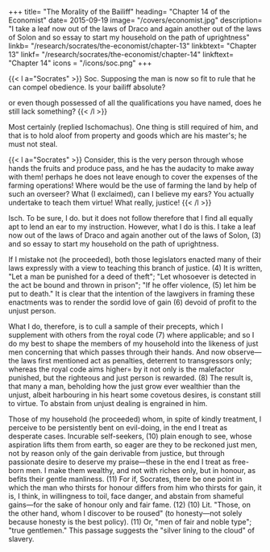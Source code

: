 +++
title= "The Morality of the Bailiff"
heading= "Chapter 14 of the Economist"
date= 2015-09-19
image= "/covers/economist.jpg"
description= "I take a leaf now out of the laws of Draco and again another out of the laws of Solon and so essay to start my household on the path of uprightness"
linkb= "/research/socrates/the-economist/chapter-13"
linkbtext= "Chapter 13"
linkf= "/research/socrates/the-economist/chapter-14"
linkftext= "Chapter 14"
icons = "/icons/soc.png"
+++

{{< l a="Socrates" >}}
Soc. Supposing the man is now so fit to rule that he can compel obedience. Is your bailiff absolute? 

or even though possessed of all the qualifications you have named, does he still lack something?
{{< /l >}}

Most certainly (replied Ischomachus). One thing is still required of him, and that is to hold aloof from property and goods which are his master's; he must not steal. 

{{< l a="Socrates" >}}
Consider, this is the very person through whose hands the fruits and produce pass, and he has the audacity to make away with them! perhaps he does not leave enough to cover the expenses of the farming operations! Where would be the use of farming the land by help of such an overseer? What (I exclaimed), can I believe my ears? You actually undertake to teach them virtue! What really, justice! 
{{< /l >}}


Isch. To be sure, I do. but it does not follow therefore that I find all equally apt to lend an ear to my instruction. However, what I do is this. I take a leaf now out of the laws of Draco and again another out of the laws of Solon, (3) and so essay to start my household on the path of uprightness. 

If I mistake not (he proceeded), both those legislators enacted many of their laws expressly with a view to teaching this branch of justice. (4) It is written, "Let a man be punished for a deed of theft"; "Let whosoever is detected in the act be bound and thrown in prison"; "If he offer violence, (5) let him be put to death." It is clear that the intention of the lawgivers in framing these enactments was to render the sordid love of gain (6) devoid of profit to the unjust person.


What I do, therefore, is to cull a sample of their precepts, which I supplement with others from the royal code (7) where applicable; and so I do my best to shape the members of my household into the likeness of just men concerning that which passes through their hands. And now observe—the laws first mentioned act as penalties, deterrent to transgressors only; whereas the royal code aims higher= by it not only is the malefactor punished, but the righteous and just person is rewarded. (8) The result is, that many a man, beholding how the just grow ever wealthier than the unjust, albeit harbouring in his heart some covetous desires, is constant still to virtue. To abstain from unjust dealing is engrained in him. 

<!-- (9) (3) Cobet, "Pros. Xen." cf. Plut. "Solon," xvii. {proton men oun tous Drakontos nomous aneile k.t.l.} "First, then, he repealed all Draco's laws, except those concerning homicide, because they were too severe and the punishments too great; for death was appointed for almost all offences, insomuch that those that were convicted of idleness were to die, and those that stole a cabbage or an apple to suffer even as villains that committed sacrilege or murder" (Clough, i. 184). See Aul. Gell. "N. A." xi. 13.  -->


Those of my household (he proceeded) whom, in spite of kindly treatment, I perceive to be persistently bent on evil-doing, in the end I treat as desperate cases. Incurable self-seekers, (10) plain enough to see, whose aspiration lifts them from earth, so eager are they to be reckoned just men, not by reason only of the gain derivable from justice, but through passionate desire to deserve my praise—these in the end I treat as free-born men. I make them wealthy, and not with riches only, but in honour, as befits their gentle manliness. (11) For if, Socrates, there be one point in which the man who thirsts for honour differs from him who thirsts for gain, it is, I think, in willingness to toil, face danger, and abstain from shameful gains—for the sake of honour only and fair fame. (12) (10) Lit. "Those, on the other hand, whom I discover to be roused" (to honesty—not solely because honesty is the best policy). (11) Or, "men of fair and noble type"; "true gentlemen." This passage suggests the "silver lining to the cloud" of slavery. 
